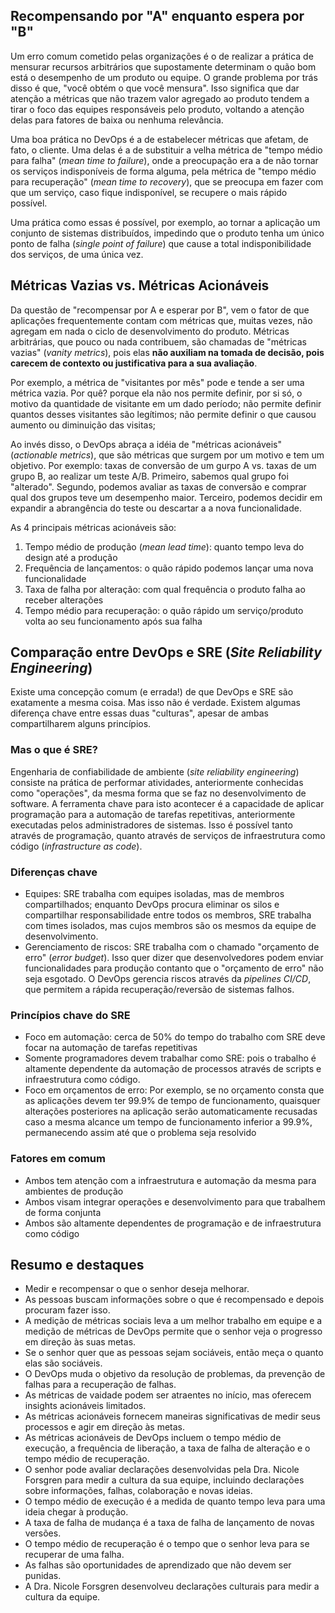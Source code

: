 ## Recompensando por "A" enquanto espera por "B"

Um erro comum cometido pelas organizações é o de realizar a prática de mensurar recursos arbitrários que supostamente determinam o quão bom está o desempenho de um produto ou equipe. O grande problema por trás disso é que, "você obtém o que você mensura". Isso significa que dar atenção a métricas que não trazem valor agregado ao produto tendem a tirar o foco das equipes responsáveis pelo produto, voltando a atenção delas para fatores de baixa ou nenhuma relevância.

Uma boa prática no DevOps é a de estabelecer métricas que afetam, de fato, o cliente. Uma delas é a de substituir a velha métrica de "tempo médio para falha" (*mean time to failure*), onde a preocupação era a de não tornar os serviços indisponíveis de forma alguma, pela métrica de "tempo médio para recuperação" (*mean time to recovery*), que se preocupa em fazer com que um serviço, caso fique indisponível, se recupere o mais rápido possível.

Uma prática como essas é possível, por exemplo, ao tornar a aplicação um conjunto de sistemas distribuídos, impedindo que o produto tenha um único ponto de falha (*single point of failure*) que cause a total indisponibilidade dos serviços, de uma única vez.
## Métricas Vazias vs. Métricas Acionáveis

Da questão de "recompensar por A e esperar por B", vem o fator de que aplicações frequentemente contam com métricas que, muitas vezes, não agregam em nada o ciclo de desenvolvimento do produto. Métricas arbitrárias, que pouco ou nada contribuem, são chamadas de "métricas vazias" (*vanity metrics*), pois elas **não auxiliam na tomada de decisão, pois carecem de contexto ou justificativa para a sua avaliação**.

Por exemplo, a métrica de "visitantes por mês" pode e tende a ser uma métrica vazia. Por quê? porque ela não nos permite definir, por si só, o motivo da quantidade de visitante em um dado período; não permite definir quantos desses visitantes são legítimos; não permite definir o que causou aumento ou diminuição das visitas;

Ao invés disso, o DevOps abraça a idéia de "métricas acionáveis" (*actionable metrics*), que são métricas que surgem por um motivo e tem um objetivo. Por exemplo: taxas de conversão de um gurpo A vs. taxas de um grupo B, ao realizar um teste A/B. Primeiro, sabemos qual grupo foi "alterado". Segundo, podemos avaliar as taxas de conversão e comprar qual dos grupos teve um desempenho maior. Terceiro, podemos decidir em expandir a abrangência do teste ou descartar a a nova funcionalidade.

As 4 principais métricas acionáveis são:
1. Tempo médio de produção (*mean lead time*): quanto tempo leva do design até a produção
2. Frequência de lançamentos:  o quão rápido podemos lançar uma nova funcionalidade
3. Taxa de falha por alteração: com qual frequência o produto falha ao receber alterações
4. Tempo médio para recuperação: o quão rápido um serviço/produto volta ao seu funcionamento após sua falha
## Comparação entre DevOps e SRE (*Site Reliability Engineering*)

Existe uma concepção comum (e errada!) de que DevOps e SRE são exatamente a mesma coisa. Mas isso não é verdade. Existem algumas diferença chave entre essas duas "culturas", apesar de ambas compartilharem alguns princípios.
### Mas o que é SRE?
Engenharia de confiabilidade de ambiente (*site reliability engineering*) consiste na prática de performar atividades, anteriormente conhecidas como "operações", da mesma forma que se faz no desenvolvimento de software. A ferramenta chave para isto acontecer é a capacidade de aplicar programação para a automação de tarefas repetitivas, anteriormente executadas pelos administradores de sistemas. Isso é possível tanto através de programação, quanto através de serviços de infraestrutura como código (*infrastructure as code*).
### Diferenças chave
- Equipes: SRE trabalha com equipes isoladas, mas de membros compartilhados; enquanto DevOps procura eliminar os silos e compartilhar responsabilidade entre todos os membros, SRE trabalha com times isolados, mas cujos membros são os mesmos da equipe de desenvolvimento.
- Gerenciamento de riscos: SRE trabalha com o chamado "orçamento de erro" (*error budget*). Isso quer dizer que desenvolvedores podem enviar funcionalidades para produção contanto que o "orçamento de erro" não seja esgotado. O DevOps gerencia riscos através da *pipelines CI/CD*, que permitem a rápida recuperação/reversão de sistemas falhos.
### Princípios chave do SRE
- Foco em automação: cerca de 50% do tempo do trabalho com SRE deve focar na automação de tarefas repetitivas
- Somente programadores devem trabalhar como SRE: pois o trabalho é altamente dependente da automação de processos através de scripts e infraestrutura como código.
- Foco em orçamentos de erro: Por exemplo, se no orçamento consta que as aplicações devem ter 99.9% de tempo de funcionamento, quaisquer alterações posteriores na aplicação serão automaticamente recusadas caso a mesma alcance um tempo de funcionamento inferior a 99.9%, permanecendo assim até que o problema seja resolvido
### Fatores em comum
- Ambos tem atenção com a infraestrutura e automação da mesma para ambientes de produção
- Ambos visam integrar operações e desenvolvimento para que trabalhem de forma conjunta
- Ambos são altamente dependentes de programação e de infraestrutura como código
## Resumo e destaques

- Medir e recompensar o que o senhor deseja melhorar.
- As pessoas buscam informações sobre o que é recompensado e depois procuram fazer isso.
- A medição de métricas sociais leva a um melhor trabalho em equipe e a medição de métricas de DevOps permite que o senhor veja o progresso em direção às suas metas.
- Se o senhor quer que as pessoas sejam sociáveis, então meça o quanto elas são sociáveis.
- O DevOps muda o objetivo da resolução de problemas, da prevenção de falhas para a recuperação de falhas.
- As métricas de vaidade podem ser atraentes no início, mas oferecem insights acionáveis limitados.
- As métricas acionáveis fornecem maneiras significativas de medir seus processos e agir em direção às metas.
- As métricas acionáveis de DevOps incluem o tempo médio de execução, a frequência de liberação, a taxa de falha de alteração e o tempo médio de recuperação.
- O senhor pode avaliar declarações desenvolvidas pela Dra. Nicole Forsgren para medir a cultura da sua equipe, incluindo declarações sobre informações, falhas, colaboração e novas ideias.
- O tempo médio de execução é a medida de quanto tempo leva para uma ideia chegar à produção.
- A taxa de falha de mudança é a taxa de falha de lançamento de novas versões.
- O tempo médio de recuperação é o tempo que o senhor leva para se recuperar de uma falha.
- As falhas são oportunidades de aprendizado que não devem ser punidas.
- A Dra. Nicole Forsgren desenvolveu declarações culturais para medir a cultura da equipe.